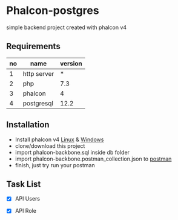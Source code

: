 # Phalcon-postgres

simple backend project created with phalcon v4

## Requirements

| no | name | version |
| ------------- | ------------- | ------------- |
| 1 | http server | * |
| 2 | php | 7.3 |
| 3 | phalcon | 4 |
| 4 | postgresql | 12.2 |

## Installation

* Install phalcon v4 [Linux](https://phalcon.io/en-us/download/linux) & [Windows](https://phalcon.io/en-us/download/windows)
* clone/download this project
* import phalcon-backbone.sql inside db folder
* import phalcon-backbone.postman_collection.json to [postman](https://www.postman.com/)
* finish, just try run your postman

## Task List

* [x] API Users
* [x] API Role



